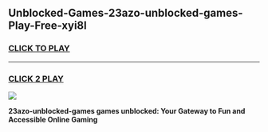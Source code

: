 
## Unblocked-Games-23azo-unblocked-games-Play-Free-xyi8l
<h3>
<a href="https://premium76.site?title=23azo-unblocked-games&ref=09A">CLICK TO PLAY</a></h3>
<hr>

<h3>
<a href="https://premium76.site?title=23azo-unblocked-games&ref=09A">CLICK 2 PLAY</a>
  
</h3>

<a href="https://premium76.site?title=23azo-unblocked-games&ref=09A"><img src="https://clearcache.store/games.png"></a>


**23azo-unblocked-games games unblocked: Your Gateway to Fun and Accessible Online Gaming**
